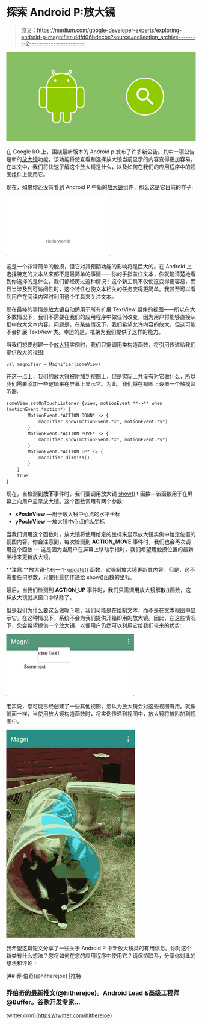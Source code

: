 # 探索 Android P:放大镜

> 原文：<https://medium.com/google-developer-experts/exploring-android-p-magnifier-ddfd06bdecbe?source=collection_archive---------2----------------------->

![](img/cb11eb7791f72272805a03971cd8075b.png)

在 Google I/O 上，围绕最新版本的 Android p 发布了许多新公告。其中一项公告是新的[放大镜](https://developer.android.com/reference/android/widget/Magnifier.html#show(float,%20float))功能，该功能将使查看和选择放大镜当前显示的内容变得更加容易。在本文中，我们将快速了解这个放大镜是什么，以及如何在我们的应用程序中的视图组件上使用它。

现在，如果你还没有看到 Android P 中新的[放大镜](https://developer.android.com/reference/android/widget/Magnifier.html#show(float,%20float))组件，那么这是它目前的样子:

![](img/43436922e6e2d93c6bf00753b250f69d.png)

这是一个非常简单的触摸，但它对其预期功能的影响将是巨大的。在 Android 上选择特定的文本从来都不是最简单的事情——你的手指盖住文本，你就能清楚地看到你选择的是什么，我们都经历过这种情况！这个新工具不仅使这变得更容易，而且当涉及到可访问性时，这个特性也使文本相关的任务变得更简单。我甚至可以看到用户在阅读内容时利用这个工具来关注文本。

现在最棒的事情是[放大镜](https://developer.android.com/reference/android/widget/Magnifier)自动适用于所有扩展 TextView 组件的视图——所以在大多数情况下，我们不需要在我们的应用程序中做任何改变，因为用户将能够直接从框中放大文本内容。问题是，在某些情况下，我们希望允许内容的放大，但这可能不会扩展 TextView 类。幸运的是，框架为我们提供了这样的能力。

当我们想要创建一个[放大镜](https://developer.android.com/reference/android/widget/Magnifier.html#show(float,%20float))实例时，我们只需调用类构造函数，将引用传递给我们提供放大的视图:

```
val magnifier = Magnifier(someView)
```

在这一点上，我们的放大镜被附加到视图上，但是实际上并没有对它做什么，所以我们需要添加一些逻辑来在屏幕上显示它。为此，我们将在视图上设置一个触摸监听器:

```
someView.setOnTouchListener {view, motionEvent **->** when (motionEvent.*action*) {
        MotionEvent.*ACTION_DOWN* -> {
            magnifier.show(motionEvent.*x*, motionEvent.*y*)
        }
        MotionEvent.*ACTION_MOVE* -> {
            magnifier.show(motionEvent.*x*, motionEvent.*y*)
        }
        MotionEvent.*ACTION_UP* -> {
            magnifier.dismiss()
        }
    }
    true
}
```

现在，当检测到**按下**事件时，我们要调用放大镜 [show()](https://developer.android.com/reference/android/widget/Magnifier.html#show(float,%20float)) t 函数—该函数用于在屏幕上向用户显示放大镜。这个函数调用有两个参数:

*   **xPosInView** —用于放大镜中心点的水平坐标
*   **yPosInView** —放大镜中心点的纵坐标

当我们调用这个函数时，放大镜将使用给定的坐标来显示放大镜实例中给定位置的视图内容。你会注意到，每次检测到 **ACTION_MOVE** 事件时，我们也会再次调用这个函数 *—* 这是因为当用户在屏幕上移动手指时，我们希望用触摸位置的最新坐标来更新放大镜。

**注意:**放大镜也有一个 [update()](https://developer.android.com/reference/android/widget/Magnifier.html#update()) 函数，它强制放大镜更新其内容。但是，这不需要任何参数，只使用最初传递给 show()函数的坐标。

最后，当我们检测到 **ACTION_UP** 事件时，我们只需调用放大镜解散()函数，这样放大镜就从窗口中移除了。

但是我们为什么要这么做呢？嗯，我们可能是在绘制文本，而不是在文本视图中显示它。在这种情况下，系统不会为我们提供开箱即用的放大镜。因此，在这些情况下，您会希望提供一个放大镜，以便用户仍然可以利用它给我们带来的优势:

![](img/edfc2a0582c31accdb5004b3c15a222b.png)

老实说，您可能已经创建了一些其他视图，您认为放大镜会对这些视图有用。就像前面一样，当使用放大镜构造函数时，将实例传递到视图中，放大镜将被附加到视图中。

![](img/2df8d4bf53de697a6d85e7471e85b4e0.png)

我希望这篇短文分享了一些关于 Android P 中新放大镜类的有用信息。你对这个新类有什么想法？您将如何在您的应用程序中使用它？请保持联系，分享你对此的想法和评论！

[](https://twitter.com/hitherejoe) [## 乔·伯奇(@hitherejoe) |推特

### 乔伯奇的最新推文(@hitherejoe)。Android Lead &高级工程师@Buffer。谷歌开发专家…

twitter.com](https://twitter.com/hitherejoe)